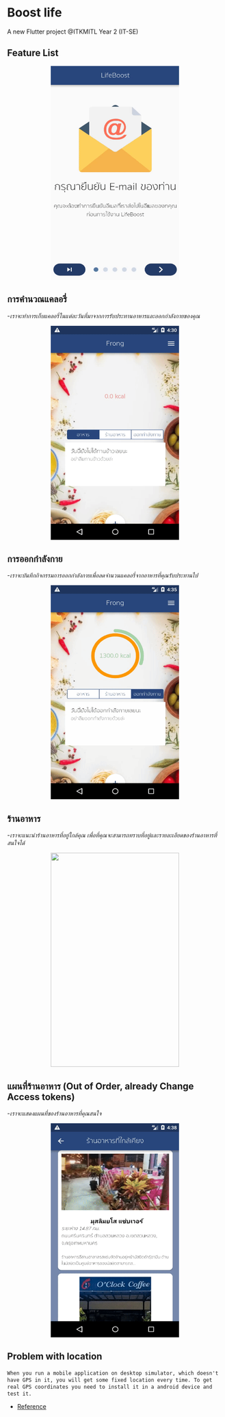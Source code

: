 # Boost life

A new Flutter project @ITKMITL Year 2 (IT-SE)


## Feature List 
<!-- ![feature List](resource/featurelist.gif) -->
<p align="center">
  <img width="300" height="500" src="resource/featurelist.gif">
</p>

## การคำนวณแคลอรี่
-*เราจะทำการเก็บแคลอรี่ในแต่ละวันที่มาจากการรับประทานอาหารและออกกำลังกายของคุณ*

<!-- ![cal](resource/cal.gif) -->
<p align="center">
  <img width="300" height="500" src="resource/cal.gif">
</p>

## การออกกำลังกาย
-*เราจะบันทึกกิจกรรมการออกกำลังกายเพื่อลดจำนวนแคลอรี่จากอาหารที่คุณรับประทานไป*
<!-- ![ex](resource/ex.gif) -->
<p align="center">
  <img width="300" height="500" src="resource/ex.gif">
</p>

## ร้านอาหาร
-*เราจะแนะนำร้านอาหารที่อยู่ใกล้คุณ เพื่อที่คุณจะสามารถทราบที่อยู่และรายละเอียดของร้านอาหารที่สนใจได้*
<!-- ![res](resource/res_nearby.gif) -->
<p align="center">
  <img width="300" height="500" src="resource/nearby.gif">
</p>

## แผนที่ร้านอาหาร  (Out of Order, already Change Access tokens)
-*เราจะแสดงแผนที่ของร้านอาหารที่คุณสนใจ*
<!-- ![map](resource/map.gif) -->
<p align="center">
  <img width="300" height="500" src="resource/mapapp.gif">
</p>

## Problem with location
    When you run a mobile application on desktop simulator, which doesn't have GPS in it, you will get some fixed location every time. To get real GPS coordinates you need to install it in a android device and test it.
- [Reference](https://stackoverflow.com/questions/9778251/gps-wrong-location)
